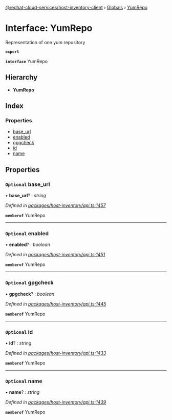 [@redhat-cloud-services/host-inventory-client](../README.md) › [Globals](../globals.md) › [YumRepo](yumrepo.md)

# Interface: YumRepo

Representation of one yum repository

**`export`** 

**`interface`** YumRepo

## Hierarchy

* **YumRepo**

## Index

### Properties

* [base_url](yumrepo.md#optional-base_url)
* [enabled](yumrepo.md#optional-enabled)
* [gpgcheck](yumrepo.md#optional-gpgcheck)
* [id](yumrepo.md#optional-id)
* [name](yumrepo.md#optional-name)

## Properties

### `Optional` base_url

• **base_url**? : *string*

*Defined in [packages/host-inventory/api.ts:1457](https://github.com/RedHatInsights/javascript-clients/blob/master/packages/host-inventory/api.ts#L1457)*

**`memberof`** YumRepo

___

### `Optional` enabled

• **enabled**? : *boolean*

*Defined in [packages/host-inventory/api.ts:1451](https://github.com/RedHatInsights/javascript-clients/blob/master/packages/host-inventory/api.ts#L1451)*

**`memberof`** YumRepo

___

### `Optional` gpgcheck

• **gpgcheck**? : *boolean*

*Defined in [packages/host-inventory/api.ts:1445](https://github.com/RedHatInsights/javascript-clients/blob/master/packages/host-inventory/api.ts#L1445)*

**`memberof`** YumRepo

___

### `Optional` id

• **id**? : *string*

*Defined in [packages/host-inventory/api.ts:1433](https://github.com/RedHatInsights/javascript-clients/blob/master/packages/host-inventory/api.ts#L1433)*

**`memberof`** YumRepo

___

### `Optional` name

• **name**? : *string*

*Defined in [packages/host-inventory/api.ts:1439](https://github.com/RedHatInsights/javascript-clients/blob/master/packages/host-inventory/api.ts#L1439)*

**`memberof`** YumRepo

